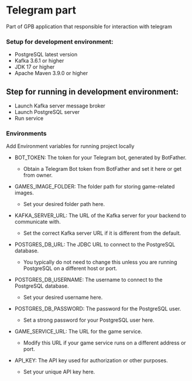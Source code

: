 
# Telegram part

Part of GPB application that responsible for interaction with telegram

### Setup for development environment:

* PostgreSQL latest version
* Kafka 3.6.1 or higher
* JDK 17 or higher
* Apache Maven 3.9.0 or higher

## Step for running in development environment:
* Launch Kafka server message broker
* Launch PostgreSQL server
* Run service

### Environments

Add Environment variables for running project locally
* BOT_TOKEN: The token for your Telegram bot, generated by BotFather.
    * Obtain a Telegram Bot token from BotFather and set it here or get from owner.
  

* GAMES_IMAGE_FOLDER: The folder path for storing game-related images.
    * Set your desired folder path here.
  

* KAFKA_SERVER_URL: The URL of the Kafka server for your backend to communicate with.
    * Set the correct Kafka server URL if it is different from the default.
  

* POSTGRES_DB_URL: The JDBC URL to connect to the PostgreSQL database.
    * You typically do not need to change this unless you are running PostgreSQL on a different host or port.


* POSTGRES_DB_USERNAME: The username to connect to the PostgreSQL database.
    * Set your desired username here.


* POSTGRES_DB_PASSWORD: The password for the PostgreSQL user.
    * Set a strong password for your PostgreSQL user here.


* GAME_SERVICE_URL: The URL for the game service.
    * Modify this URL if your game service runs on a different address or port.


* API_KEY: The API key used for authorization or other purposes.
    * Set your unique API key here.